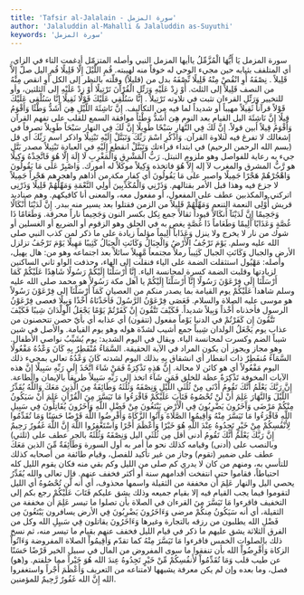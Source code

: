 ```yaml
---
title: 'Tafsir al-Jalalain - سورة المزمل'
author: 'Jalaluddin al-Mahalli & Jalaluddin as-Suyuthi'
keywords: 'سورة المزمل'
---
```


سورة المزمل
يَا أَيُّهَا الْمُزَّمِّلُ
ياأيها المزمل
النبي وأصله المتزمّل أدغمت التاء في الزاي، أي المتلفف بثيابه حين مجيء الوحي له خوفاً منه لهيبته.
قُمِ اللَّيْلَ إِلَّا قَلِيلًا
قُمِ اليل
صلّ
إِلاَّ قَلِيلاً
.
نِصْفَهُ أَوِ انْقُصْ مِنْهُ قَلِيلًا
نِّصْفَهُ
بدل من (قليلاً) وقلّته بالنظر إلى الكل
أَوِ انقص مِنْهُ
من النصف
قَلِيلاً
إلى الثلث.
أَوْ زِدْ عَلَيْهِ وَرَتِّلِ الْقُرْآَنَ تَرْتِيلًا
أَوْ زِدْ عَلَيْهِ
إلى الثلثين، وأو للتخيير
وَرَتِّلِ القرءان
تثبت في تلاوته
تَرْتِيلاً
.
إِنَّا سَنُلْقِي عَلَيْكَ قَوْلًا ثَقِيلًا
إِنَّا سَنُلْقِى عَلَيْكَ قَوْلاً
قرآناً
ثَقِيلاً
مهيباً أو شديداً لما فيه من التكاليف.
إِنَّ نَاشِئَةَ اللَّيْلِ هِيَ أَشَدُّ وَطْئًا وَأَقْوَمُ قِيلًا
إِنَّ نَاشِئَةَ اليل
القيام بعد النوم
هِىَ أَشَدُّ وَطْئاً
موافقة السمع للقلب على تفهم القرآن
وَأَقْوَمُ قِيلاً
أبين قولاً.
إِنَّ لَكَ فِي النَّهَارِ سَبْحًا طَوِيلًا
إِنَّ لَكَ فِي النهار سَبْحَاً طَوِيلاً
تصرفاً في إشغالك لا تفرغ فيه لتلاوة القرآن.
وَاذْكُرِ اسْمَ رَبِّكَ وَتَبَتَّلْ إِلَيْهِ تَبْتِيلًا
واذكر اسم رَبِّكَ
أي قل (بسم الله الرحمن الرحيم) في ابتداء قراءتك
وَتَبَتَّلْ
انقطع
إِلَيْهِ
في العبادة
تَبْتِيلاً
مصدر بَتَّل جيء به رعاية للفواصل وهو ملزوم التبتل.
رَبُّ الْمَشْرِقِ وَالْمَغْرِبِ لَا إِلَهَ إِلَّا هُوَ فَاتَّخِذْهُ وَكِيلًا
هو
رَّبُّ المشرق والمغرب لآ إله إِلاَّ هُوَ فاتخذه وَكِيلاً
موكلاً له أمورك.
وَاصْبِرْ عَلَى مَا يَقُولُونَ وَاهْجُرْهُمْ هَجْرًا جَمِيلًا
واصبر على مَا يَقُولُونَ
أي كفار مكة من أذاهم
واهجرهم هَجْراً جَمِيلاً
لا جزع فيه وهذا قبل الأمر بقتالهم.
وَذَرْنِي وَالْمُكَذِّبِينَ أُولِي النَّعْمَةِ وَمَهِّلْهُمْ قَلِيلًا
وَذَرْنِى
اتركني
والمكذبين
عطف على المفعول، أو مفعول معه، والمعنى أنا كافيكهم. وهم صناديد قريش
أُوْلِى النعمة
التنعم
وَمَهِّلْهُمْ قَلِيلاً
من الزمن فقتلوا بعد يسير منه ببدر.
إِنَّ لَدَيْنَا أَنْكَالًا وَجَحِيمًا
إِنَّ لَدَيْنَآ أَنكَالاً
قيوداً ثقالاً جمع نِكل بكسر النون
وَجَحِيماً
ناراً محرقة.
وَطَعَامًا ذَا غُصَّةٍ وَعَذَابًا أَلِيمًا
وَطَعَاماً ذَا غُصَّةٍ
يغص به في الحلق وهو الزقوم أو الضريع أو الغسلين أو شوك من نار لا يخرج ولا ينزل
وَعَذَاباً أَلِيماً
مؤلماً زيادة على ما ذكر لمن كذب النبي صلى الله عليه وسلم.
يَوْمَ تَرْجُفُ الْأَرْضُ وَالْجِبَالُ وَكَانَتِ الْجِبَالُ كَثِيبًا مَهِيلًا
يَوْمَ تَرْجُفُ
تزلزل
الأرض والجبال وَكَانَتِ الجبال كَثِيباً
رملاً مجتمعاً
مَّهِيلاً
سائلاً بعد اجتماعه وهو من: هال يهيل، وأصله: مَهْيُول استثقلت الضمة على الياء فنقلت إلى الهاء، وحذفت الواو ثاني الساكنين لزيادتها وقلبت الضمة كسرة لمجانسة الياء.
إِنَّا أَرْسَلْنَا إِلَيْكُمْ رَسُولًا شَاهِدًا عَلَيْكُمْ كَمَا أَرْسَلْنَا إِلَى فِرْعَوْنَ رَسُولًا
إِنَّآ أَرْسَلْنَآ إِلَيْكُمْ
يا أهل مكة
رَسُولاً
هو محمد صلى الله عليه وسلم
شاهدا عَلَيْكُمْ
يوم القيامة بما يصدر منكم من العصيان
كَمَآ أَرْسَلْنَآ إلى فِرْعَوْنَ رَسُولاً
هو موسى عليه الصلاة والسلام.
فَعَصَى فِرْعَوْنُ الرَّسُولَ فَأَخَذْنَاهُ أَخْذًا وَبِيلًا
فعصى فِرْعَوْنُ الرسول فأخذناه أَخْذاً وَبِيلاً
شديداً.
فَكَيْفَ تَتَّقُونَ إِنْ كَفَرْتُمْ يَوْمًا يَجْعَلُ الْوِلْدَانَ شِيبًا
فَكَيْفَ تَتَّقُونَ إِن كَفَرْتُمْ
في الدنيا
يَوْماً
مفعول (تتقون) أي عذابه أي بأيّ حصن تتحصنون من عذاب يوم
يَجْعَلُ الولدان شِيباً
جمع أشيب لشدّة هوله وهو يوم القيامة. والأصل في شين شيباً الضم وكسرت لمجانسة الياء. ويقال في اليوم الشديد: يوم يُشَيِّبُ نواصي الأطفال. وهو مجاز ويجوز أن يكون المراد في الآية الحقيقة.
السَّمَاءُ مُنْفَطِرٌ بِهِ كَانَ وَعْدُهُ مَفْعُولًا
السَّمَآءُ مُنفَطِرٌ
ذات انفطار أي انشقاق
بِهِ
بذلك اليوم لشدته
كَانَ وَعْدُهُ
تعالى بمجيء ذلك اليوم
مَفْعُولاً
أي هو كائن لا محالة.
إِنَّ هَذِهِ تَذْكِرَةٌ فَمَنْ شَاءَ اتَّخَذَ إِلَى رَبِّهِ سَبِيلًا
إِنَّ هذه
الآيات المخوفة
تَذْكِرَةٌ
عظة للخلق
فَمَن شَآءَ اتخذ إلى رَبِّهِ سَبِيلاً
طريقاً بالإيمان والطاعة.
إِنَّ رَبَّكَ يَعْلَمُ أَنَّكَ تَقُومُ أَدْنَى مِنْ ثُلُثَيِ اللَّيْلِ وَنِصْفَهُ وَثُلُثَهُ وَطَائِفَةٌ مِنَ الَّذِينَ مَعَكَ وَاللَّهُ يُقَدِّرُ اللَّيْلَ وَالنَّهَارَ عَلِمَ أَنْ لَنْ تُحْصُوهُ فَتَابَ عَلَيْكُمْ فَاقْرَءُوا مَا تَيَسَّرَ مِنَ الْقُرْآَنِ عَلِمَ أَنْ سَيَكُونُ مِنْكُمْ مَرْضَى وَآَخَرُونَ يَضْرِبُونَ فِي الْأَرْضِ يَبْتَغُونَ مِنْ فَضْلِ اللَّهِ وَآَخَرُونَ يُقَاتِلُونَ فِي سَبِيلِ اللَّهِ فَاقْرَءُوا مَا تَيَسَّرَ مِنْهُ وَأَقِيمُوا الصَّلَاةَ وَآَتُوا الزَّكَاةَ وَأَقْرِضُوا اللَّهَ قَرْضًا حَسَنًا وَمَا تُقَدِّمُوا لِأَنْفُسِكُمْ مِنْ خَيْرٍ تَجِدُوهُ عِنْدَ اللَّهِ هُوَ خَيْرًا وَأَعْظَمَ أَجْرًا وَاسْتَغْفِرُوا اللَّهَ إِنَّ اللَّهَ غَفُورٌ رَحِيمٌ
إِنَّ رَبَّكَ يَعْلَمُ أَنَّكَ تَقُومُ أدنى
أقل
مِن ثُلُثَىِ اليل وَنِصْفَهُ وَثُلُثَهُ
بالجر عطف على (ثلثي) وبالنصب على (أدنى) وقيامه كذلك نحو ما أمر به أول السورة
وَطَآئِفَةٌ مِّنَ الذين مَعَكَ
عطف على ضمير (تقوم) وجاز من غير تأكيد للفصل، وقيام طائفة من أصحابه كذلك للتأسي به، ومنهم من كان لا يدري كم صلى من الليل وكم بقي منه فكان يقوم الليل كله احتياطاً، فقاموا حتى انتفخت أقدامهم سنة أو أكثر فخفف عنهم. قال تعالى
والله يُقَدِّرُ
يحصي
اليل والنهار عَلِمَ أَن
مخففة من الثقيلة واسمها محذوف، أي أنه
لَّن تُحْصُوهُ
أي الليل لتقوموا فيما يجب القيام فيه إلا بقيام جميعه وذلك يشق عليكم
فَتَابَ عَلَيْكُمْ
رجع بكم إلى التخفيف
فاقرءوا مَا تَيَسَّرَ مِنَ القرءان
في الصلاة بأن تصلوا ما تيسر
عَلِمَ أَن
مخففة من الثقيلة، أي أنه
سَيَكُونُ مِنكُمْ مرضى وَءَاخَرُونَ يَضْرِبُونَ فِي الأرض
يسافرون
يَبْتَغُونَ مِن فَضْلِ الله
يطلبون من رزقه بالتجارة وغيرها
وَءَاخَرُونَ يقاتلون فِي سَبيِلِ الله
وكل من الفرق الثلاثة يشق عليهم ما ذكر في قيام الليل فخفف عنهم بقيام ما تيسر منه، ثم نسخ ذلك بالصلوات الخمس
فاقرءوا مَا تَيَسَّرَ مِنْهُ
كما تقدّم
وَأَقِيمُواْ الصلاة
المفروضة
وَءَاتُواْ الزكاة وَأَقْرِضُواْ الله
بأن تنفقوا ما سوى المفروض من المال في سبيل الخير
قَرْضًا حَسَنًا
عن طيب قلب
وَمَا تُقَدِّمُواْ لأَنفُسِكُمْ مِّنْ خَيْرٍ تَجِدُوهُ عِندَ الله هُوَ خَيْراً
مما خلفتم. و(هو) فصل، وما بعده وإن لم يكن معرفة يشبهها لامتناعه من التعريف
وَأَعْظَمَ أَجْراً واستغفروا الله إِنَّ الله غَفُورٌ رَّحِيمٌ
للمؤمنين.